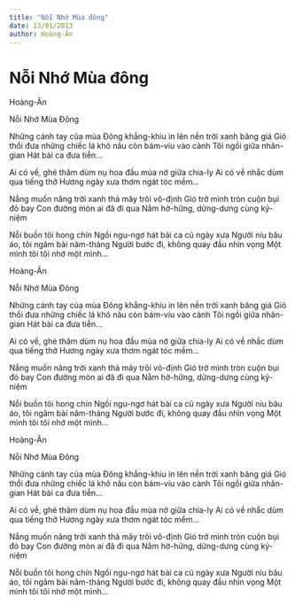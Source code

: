 ```yaml
---
title: "Nỗi Nhớ Mùa đông"
date: 13/01/2013
author: Hoàng-Ân
---
```


# Nỗi Nhớ Mùa đông

Hoàng-Ân

Nỗi Nhớ Mùa Đông


Những cánh tay của mùa Đông
khẳng-khiu in lên nền trời xanh băng giá
Gió thổi đưa những chiếc lá khô nâu
còn bám-víu vào cành
Tôi ngồi giữa nhân-gian
Hát bài ca đưa tiễn...

Ai có về,
ghé thăm dùm nụ hoa đầu mùa
nở giữa chia-ly
Ai có về nhắc dùm qua tiếng thở
Hương ngày xưa thơm ngát tóc mềm...

Nắng muốn nâng trời xanh
thả mây trôi vô-định
Gió trở mình tròn cuộn bụi đỏ bay
Con đường mòn ai đã đi qua
Nằm hờ-hững, dửng-dưng cùng kỷ-niệm

Nỗi buồn tôi hong chín
Ngồi ngu-ngơ hát bài ca cũ ngày xưa
Người níu bâu áo, tôi ngâm bài năm-tháng
Người bước đi,
không quay đầu nhìn vọng
Một mình tôi
tôi nhớ một mình...

Hoàng-Ân

Nỗi Nhớ Mùa Đông


Những cánh tay của mùa Đông
khẳng-khiu in lên nền trời xanh băng giá
Gió thổi đưa những chiếc lá khô nâu
còn bám-víu vào cành
Tôi ngồi giữa nhân-gian
Hát bài ca đưa tiễn...

Ai có về,
ghé thăm dùm nụ hoa đầu mùa
nở giữa chia-ly
Ai có về nhắc dùm qua tiếng thở
Hương ngày xưa thơm ngát tóc mềm...

Nắng muốn nâng trời xanh
thả mây trôi vô-định
Gió trở mình tròn cuộn bụi đỏ bay
Con đường mòn ai đã đi qua
Nằm hờ-hững, dửng-dưng cùng kỷ-niệm

Nỗi buồn tôi hong chín
Ngồi ngu-ngơ hát bài ca cũ ngày xưa
Người níu bâu áo, tôi ngâm bài năm-tháng
Người bước đi,
không quay đầu nhìn vọng
Một mình tôi
tôi nhớ một mình...

Hoàng-Ân

Nỗi Nhớ Mùa Đông


Những cánh tay của mùa Đông
khẳng-khiu in lên nền trời xanh băng giá
Gió thổi đưa những chiếc lá khô nâu
còn bám-víu vào cành
Tôi ngồi giữa nhân-gian
Hát bài ca đưa tiễn...

Ai có về,
ghé thăm dùm nụ hoa đầu mùa
nở giữa chia-ly
Ai có về nhắc dùm qua tiếng thở
Hương ngày xưa thơm ngát tóc mềm...

Nắng muốn nâng trời xanh
thả mây trôi vô-định
Gió trở mình tròn cuộn bụi đỏ bay
Con đường mòn ai đã đi qua
Nằm hờ-hững, dửng-dưng cùng kỷ-niệm

Nỗi buồn tôi hong chín
Ngồi ngu-ngơ hát bài ca cũ ngày xưa
Người níu bâu áo, tôi ngâm bài năm-tháng
Người bước đi,
không quay đầu nhìn vọng
Một mình tôi
tôi nhớ một mình...
